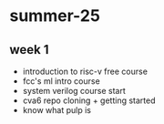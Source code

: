 # summer-25

## week 1
- introduction to risc-v free course
- fcc's ml intro course
- system verilog course start
- cva6 repo cloning + getting started
- know what pulp is
